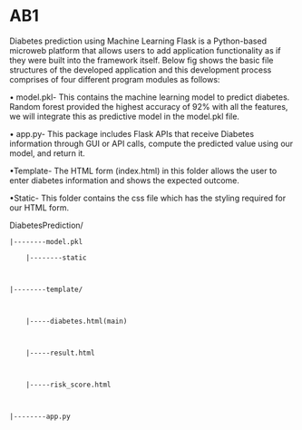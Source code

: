 # AB1
Diabetes prediction using Machine Learning
Flask is a Python-based microweb platform that allows users to add application functionality as if they were built into the framework itself. Below fig shows the basic file structures of the developed application and this development process comprises of four different program modules as follows:

• model.pkl- This contains the machine learning model to predict diabetes. Random forest provided the highest accuracy of 92% with all the features, we will integrate this as predictive model in the model.pkl file.

• app.py- This package includes Flask APIs that receive Diabetes information through GUI or API calls, compute the predicted value using our model, and return it.

•Template- The HTML form (index.html) in this folder allows the user to enter diabetes information and shows the expected outcome.

•Static- This folder contains the css file which has the styling required for our HTML form.

DiabetesPrediction/

	|--------model.pkl

		|--------static

	

	|--------template/

	

		|-----diabetes.html(main)

		

		|-----result.html

		

		|-----risk_score.html

	

	|--------app.py
